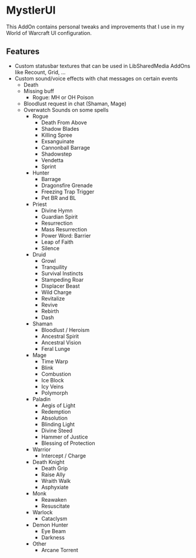 MystlerUI
=========

This AddOn contains personal tweaks and improvements that I use in my World of Warcraft UI configuration.

Features
--------

* Custom statusbar textures that can be used in LibSharedMedia AddOns like Recount, Grid, ...
* Custom sound/voice effects with chat messages on certain events
  * Death
  * Missing buff
    * Rogue: MH or OH Poison
  * Bloodlust request in chat (Shaman, Mage)
  * Overwatch Sounds on some spells
    * Rogue
      * Death From Above
      * Shadow Blades
      * Killing Spree
      * Exsanguinate
      * Cannonball Barrage
      * Shadowstep
      * Vendetta
      * Sprint
    * Hunter
      * Barrage
      * Dragonsfire Grenade
      * Freezing Trap Trigger
      * Pet BR and BL
    * Priest
      * Divine Hymn
      * Guardian Spirit
      * Resurrection
      * Mass Resurrection
      * Power Word: Barrier
      * Leap of Faith
      * Silence
    * Druid
      * Growl
      * Tranquility
      * Survival Instincts
      * Stampeding Roar
      * Displacer Beast
      * Wild Charge
      * Revitalize
      * Revive
      * Rebirth
      * Dash
    * Shaman
      * Bloodlust / Heroism
      * Ancestral Spirit
      * Ancestral Vision
      * Feral Lunge
    * Mage
      * Time Warp
      * Blink
      * Combustion
      * Ice Block
      * Icy Veins
      * Polymorph
    * Paladin
      * Aegis of Light
      * Redemption
      * Absolution
      * Blinding Light
      * Divine Steed
      * Hammer of Justice
      * Blessing of Protection
    * Warrior
      * Intercept / Charge
    * Death Knight
      * Death Grip
      * Raise Ally
      * Wraith Walk
      * Asphyxiate
    * Monk
      * Reawaken
      * Resuscitate
    * Warlock
      * Cataclysm
    * Demon Hunter
      * Eye Beam
      * Darkness
    * Other
      * Arcane Torrent

